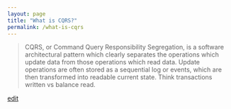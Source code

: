 ```yaml
---
layout: page
title: "What is CQRS?"
permalink: /what-is-cqrs
---
```


> CQRS, or Command Query Responsibility Segregation, is a software architectural pattern which clearly separates the operations which update data from those operations which read data. Update operations are often stored as a sequential log or events, which are then transformed into readable current state. Think transactions written vs balance read.

<p class="edit-term"><a href="https://github.com/and-digital/tech-definitions/blob/master/definitions/architecture-styles/cqrs.md">edit</a></p>
